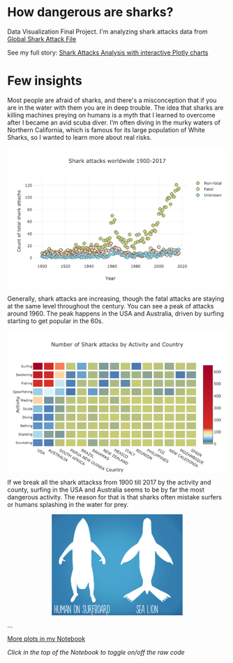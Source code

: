 # How dangerous are sharks?
Data Visualization Final Project. I'm analyzing shark attacks data from [Global Shark Attack File](http://www.sharkattackfile.net/)

See my full story: [Shark Attacks Analysis with interactive Plotly charts](https://nbviewer.jupyter.org/github/katjawittfoth/Data_Viz/blob/master/Notebooks/Shark%20Attacks.ipynb)

# Few insights
Most people are afraid of sharks, and there's a misconception that if you are in the water with them you are in deep trouble. The idea that sharks are killing machines preying on humans is a myth that I learned to overcome after I became an avid scuba diver. I’m often diving in the murky waters of Northern California, which is famous for its large population of White Sharks, so I wanted to learn more about real risks.

<p align="center"> <img src="Notebooks/plots/scatterplot_attacks_1900-2017.png" align="middle" width=600>
</p>
Generally, shark attacks are increasing, though the fatal attacks are staying at the same level throughout the century. 
You can see a peak of attacks around 1960. The peak happens in the USA and Australia, driven by surfing starting to get popular in the 60s.

<p align="center"> <img src="Notebooks/plots/heatmap_activity.png" align="middle" width=600>
</p>
If we break all the shark attackss from 1900 till 2017 by the activity and county, surfing in the USA and Australia seems to be by far the most dangerous activity. The reason for that is that sharks often mistake surfers or humans splashing in the water for prey. 
<br>
<p align="center"> <img src="Notebooks/plots/sealion_vs_surfer.png" align="middle" width=300>
</p>
...

[More plots in my Notebook](https://nbviewer.jupyter.org/github/katjawittfoth/Data_Viz/blob/master/Notebooks/Shark%20Attacks.ipynb)
 
*Click in the top of the Notebook to toggle on/off the raw code*
